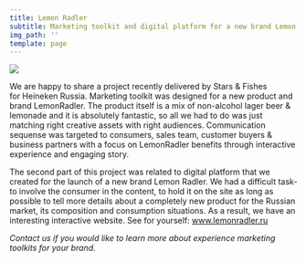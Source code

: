 ```yaml
---
title: Lemon Radler
subtitle: Marketing toolkit and digital platform for a new brand Lemon Radler by Miller
img_path: ''
template: page
---
```

![](/images/lemon-radler-in-mockup.png)

We are happy to share a project recently delivered by Stars & Fishes for Heineken Russia. Marketing toolkit was designed for a new product and brand LemonRadler. The product itself is a mix of non-alcohol lager beer & lemonade and it is absolutely fantastic, so all we had to do was just matching right creative assets with right audiences. Communication sequense was targeted to consumers, sales team, customer buyers & business partners with a focus on LemonRadler benefits through interactive experience and engaging story.

The second part of this project was related to digital platform that we created for the launch of a new brand Lemon Radler. We had a difficult task-to involve the consumer in the content, to hold it on the site as long as possible to tell more details about a completely new product for the Russian market, its composition and consumption situations. As a result, we have an interesting interactive website. See for yourself: www.lemonradler.ru

_Contact us if you would like to learn more about experience marketing toolkits for your brand._
